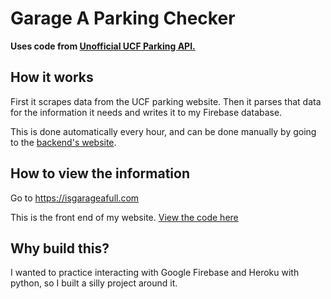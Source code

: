 # Garage A Parking Checker
**Uses code from [Unofficial UCF Parking API.](https://github.com/ctcuff/UCFParking-Web)**

## How it works

First it scrapes data from the UCF parking website. Then it parses that data for the information it needs and writes it to my Firebase database.

This is done automatically every hour, and can be done manually by going to the [backend's website](https://garage-a-checker.herokuapp.com/).

## How to view the information

Go to https://isgarageafull.com

This is the front end of my website. [View the code here](https://github.com/Goff-Davis/garage-a-checker-frontend/)

## Why build this?

I wanted to practice interacting with Google Firebase and Heroku with python, so I built a silly project around it.
